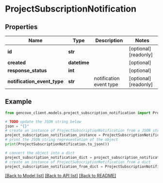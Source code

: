 # ProjectSubscriptionNotification


## Properties

Name | Type | Description | Notes
------------ | ------------- | ------------- | -------------
**id** | **str** |  | [optional] [readonly]
**created** | **datetime** |  | [optional]
**response_status** | **int** |  | [optional]
**notification_event_type** | **str** | notification event type | [optional] [readonly]

## Example

```python
from gencove_client.models.project_subscription_notification import ProjectSubscriptionNotification

# TODO update the JSON string below
json = "{}"
# create an instance of ProjectSubscriptionNotification from a JSON string
project_subscription_notification_instance = ProjectSubscriptionNotification.from_json(json)
# print the JSON string representation of the object
print(ProjectSubscriptionNotification.to_json())

# convert the object into a dict
project_subscription_notification_dict = project_subscription_notification_instance.to_dict()
# create an instance of ProjectSubscriptionNotification from a dict
project_subscription_notification_from_dict = ProjectSubscriptionNotification.from_dict(project_subscription_notification_dict)
```
[[Back to Model list]](../README.md#documentation-for-models) [[Back to API list]](../README.md#documentation-for-api-endpoints) [[Back to README]](../README.md)
